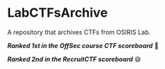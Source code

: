 # LabCTFsArchive
A repository that archives CTFs from OSIRIS Lab.

**_Ranked 1st in the OffSec course CTF scoreboard_** 🥸

**_Ranked 2nd in the RecruitCTF scoreboard_** 😄
